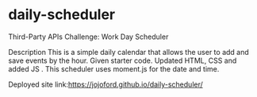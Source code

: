 # daily-scheduler
Third-Party APIs Challenge: Work Day Scheduler

Description
This is a simple daily calendar that allows the user to add and save events by the hour.
Given starter code.
Updated HTML, CSS and added JS .
This scheduler uses moment.js for the date and time.


Deployed site link:https://jojoford.github.io/daily-scheduler/
